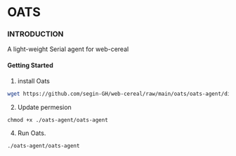 # OATS

### INTRODUCTION

A light-weight Serial agent for web-cereal

#### Getting Started

1. install Oats 
```bash
wget https://github.com/segin-GH/web-cereal/raw/main/oats/oats-agent/dist/oats-agent/oats-agent
```
2. Update permesion
```
chmod +x ./oats-agent/oats-agent
```
  
4. Run Oats.
```
./oats-agent/oats-agent
```

